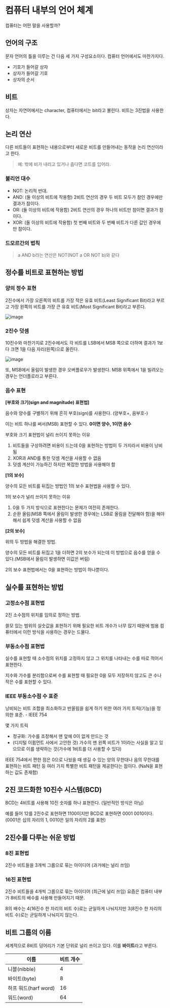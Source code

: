# 컴퓨터 내부의 언어 체계

컴퓨터는 어떤 말을 사용할까?

## 언어의 구조

문자 언어의 틀을 이루는 건 다음 세 가지 구성요소이다. 컴퓨터 언어에서도 마찬가지다.
* 기호가 들어갈 상자
* 상자가 들어갈 기호
* 상자의 순서

## 비트

상자는 자연어에서는 character, 컴퓨터에서는 bit라고 불린다. 비트는 3진법을 사용한다.

## 논리 연산

다른 비트들이 표현하는 내용으로부터 새로운 비트를 만들어내는 동작을 논리 연산이라고 한다.
> 예: 밖에 비가 내리고 있거나 춥다면 코트를 입어라.

### 불리언 대수

* NOT: 논리적 반대.
* AND: (둘 이상의 비트에 작용함) 2비트 연산의 경우 두 비트 모두가 참인 경우에만 결과가 참이다.
* OR: (둘 이상의 비트에 작용함) 2비트 연산의 경우 하나의 비트만 참이면 결과가 참이다.
* XOR: (둘 이상의 비트에 작용함) 첫 번째 비트와 두 번째 비트가 다른 값인 경우에만 참이다.

### 드모르간의 법칙

> a AND b라는 연산은 NOT(NOT a OR NOT b)와 같다

## 정수를 비트로 표현하는 방법

### 양의 정수 표현

2진수에서 가장 오른쪽의 비트를 가장 작은 유효 비트(Least Significant Bit)라고 부르고 가장 왼쪽의 비트를 가장 큰 유효 비트(Most Significant Bit)라고 부른다.

![image](https://user-images.githubusercontent.com/32327475/163718476-0bc0776a-256d-481c-974d-f290b4fd3545.png)

### 2진수 덧셈

10진수와 마찬가지로 2진수에서도 각 비트를 LSB에서 MSB 쪽으로 더하며 결과가 1보다 크면 1을 다음 자리(왼쪽)으로 올린다.

![image](https://user-images.githubusercontent.com/32327475/163718642-6dd20181-ad95-46dc-a533-2b1a009b3f77.png)

또, MSB에서 올림이 발생한 경우 오버플로우가 발생한다. MSB 위쪽에서 1을 빌려오는 경우는 언더플로라고 부른다.

### 음수 표현

**[부호와 크기(sign and magnitude) 표현법]**

음수와 양수를 구별하기 위해 흔히 부호(sign)를 사용한다. (양부호+, 음부호-) 

이는 비트 하나를 써서(MSB) 표현할 수 있다. **0이면 양수, 1이면 음수**

부호와 크기 표현법이 널리 쓰이지 못하는 이유
1. 비트들을 구상하려면 비용이 드는데 0을 표현하는 방법이 두 가지라서 비용이 낭비됨
2. XOR과 AND를 통한 덧셈 계산을 사용할 수 없음
3. 덧셈 계산이 가능하긴 하지만 복잡한 방법을 사용해야 함

**[1의 보수]**

양수의 모든 비트를 뒤집는 방법인 1의 보수 표현법을 사용할 수 있다.

1의 보수가 널리 쓰이지 못하는 이유
1. 0을 두 가지 방식으로 표현한다는 문제가 여전히 존재한다.
2. 순환 올림(MSB 쪽에서 올림이 발생한 경우에는 LSB로 올림을 전달해야 함)을 해야 해서 쉽게 덧셈 계산을 사용할 수 없음

**[2의 보수]**

위의 두 방법을 해결한 방법.

양수의 모든 비트를 뒤집고 1을 더하면 2의 보수가 되는데 이 방법으로 음수를 얻을 수 있다.(MSB에서 올림이 발생하면 이값은 버림)

2의 보수 표현법에서는 0을 표현하는 방법이 하나뿐이다.

## 실수를 표현하는 방법

### 고정소수점 표현법

2진 소수점의 위치를 임의로 정하는 방법.

쓸모 있는 범위의 실숫값을 표현하기 위해 필요한 비트 개수가 너무 많기 때문에 범용 컴퓨터에서 이런 방식을 사용하는 경우는 드물다.

### 부동소수점 표현법

실수를 표현할 때 소수점의 위치를 고정하지 않고 그 위치를 나타내는 수를 따로 적어서 표현한다.

지수와 가수를 분리함으로써 수를 표현할 때 필요한 0을 모두 저장하지 않고도 큰 수나 작은 수를 표현할 수 있다.

### IEEE 부동소수점 수 표준

낭비되는 비트 조합을 최소화하고 반올림을 쉽게 하기 위한 여러 가지 트릭(기능)을 정의한 표준. - IEEE 754

몇 가지 트릭
* 정규화: 가수를 조정해서 맨 앞에 0이 없게 만드는 것
* (디지털 이큅먼트 사에서 고안한 것) 가수의 맨 왼쪽 비트가 1이라는 사실을 알고 있으므로 이를 생략하는 것(가수에 1비트를 더 사용할 수 있다)

IEEE 754에서 편한 점은 0으로 나눴을 때 생길 수 있는 양의 무한대나 음의 무한대를 표현하는 비트 패턴 등 여러 가지 특별한 비트 패턴을 제공한다는 점이다.
(NaN을 표현하는 값도 존재함)

## 2진 코드화한 10진수 시스템(BCD)

BCD는 4비트를 사용해 10진 숫자를 하나 표현한다. (일반적인 방식은 아님)

예를 들어 12를 2진수로 표현하면 1100이지만 BCD로 표현하면 0001 0010이다. (0001은 십의 자리의 1, 0010은 일의 자리의 2를 표현)

## 2진수를 다루는 쉬운 방법

### 8진 표현법

2진수 비트들을 3개씩 그룹으로 묶는 아이디어 (과거에는 널리 쓰임)

### 16진 표현법

2진수 비트들을 4개씩 그룹으로 묶는 아이디어 (최근에 널리 쓰임) 요즘은 컴퓨터 내부가 8비트의 배수를 사용해 만들어지기 때문. 

8의 배수는 4(16진수 한 자리의 비트 수)로는 균일하게 나눠지지만 3(8진수 한 자리의 비트 수)로는 균일하게 나눠지지 않는다.

## 비트 그룹의 이름

세계적으로 8비트 덩어리가 기본 단위로 널리 쓰이고 있다. 이를 **바이트**라고 부른다.

|이름|비트 개수|
|---|---|
|니블(nibble)|4|
|바이트(byte)|8|
|하프 워드(harf word)|16|
|워드(word)|64|

